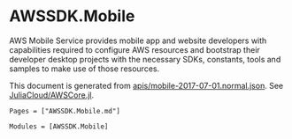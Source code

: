 # AWSSDK.Mobile

AWS Mobile Service provides mobile app and website developers with capabilities required to configure AWS resources and bootstrap their developer desktop projects with the necessary SDKs, constants, tools and samples to make use of those resources.

This document is generated from
[apis/mobile-2017-07-01.normal.json](https://github.com/aws/aws-sdk-js/blob/master/apis/mobile-2017-07-01.normal.json).
See [JuliaCloud/AWSCore.jl](https://github.com/JuliaCloud/AWSCore.jl).

```@index
Pages = ["AWSSDK.Mobile.md"]
```

```@autodocs
Modules = [AWSSDK.Mobile]
```
